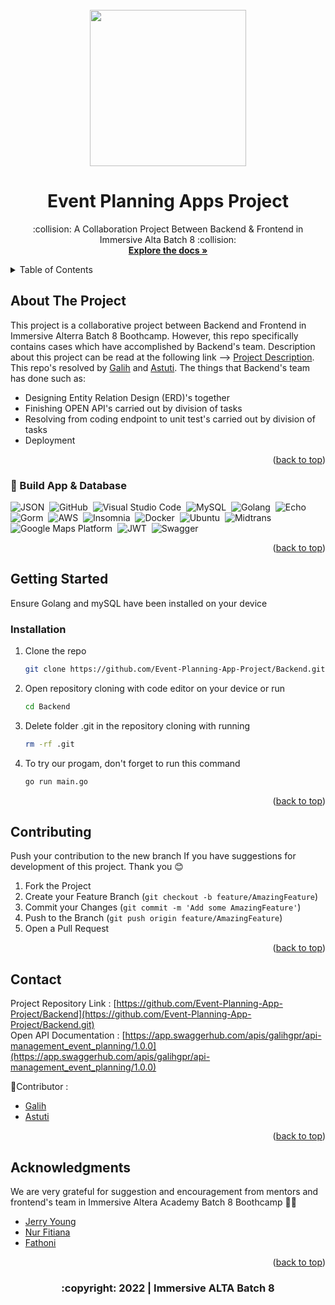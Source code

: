 <div id="top"></div>

<!-- PROJECT LOGO -->
<br />
<div align="center">
 <img src="https://media.giphy.com/media/VPBWxMxTH1VPIp8ogj/giphy.gif" width="250" height="250"/>
 
 </div>
 

  <h1 align="center">Event Planning Apps Project</h1>

  <p align="center">
   :collision: A Collaboration Project Between Backend & Frontend in Immersive Alta Batch 8 :collision:
    <br />
    <a href="https://github.com/Event-Planning-App-Project/Backend.git"><strong>Explore the docs »</strong></a>
    <br />
  </div>



<!-- TABLE OF CONTENTS -->
<details>
  <summary>Table of Contents</summary>
  <ol>
    <li>
      <a href="#about-the-project">About The Project</a>
      <ul>
        <li><a href="#built-with">Build App & Database</a></li>
      </ul>
    </li>
    <li>
      <a href="#getting-started">Getting Started</a>
      <ul>
       <li><a href="#installation">Installation</a></li>
      </ul>
    </li>
    <li><a href="#contributing">Contributing</a></li>
    <li><a href="#contact">Contact</a></li>
    <li><a href="#acknowledgments">Acknowledgments</a></li>
  </ol>
</details>



<!-- ABOUT THE PROJECT -->
## About The Project

This project is a collaborative project between Backend and Frontend in Immersive Alterra Batch 8 Boothcamp. However, this repo specifically contains cases which have accomplished by Backend's team.
Description about this project can be read at the following link --> [Project Description](https://docs.google.com/document/d/1mb8QTb7J77r6rzJwned63H-IVdV20v12ugN365ET9tg/edit).
This repo's resolved by [Galih](https://github.com/galihgpr) and [Astuti](https://github.com/astutirahmawati). The things that Backend's team has done such as:
* Designing Entity Relation Design (ERD)'s together
* Finishing OPEN API's carried out by division of tasks
* Resolving from coding endpoint to unit test's carried out by division of tasks
* Deployment

<p align="right">(<a href="#top">back to top</a>)</p>

### :star2:&nbsp;Build App & Database

![JSON](https://img.shields.io/badge/-JSON-05122A?style=flat&logo=json&logoColor=000000)&nbsp;
![GitHub](https://img.shields.io/badge/-GitHub-05122A?style=flat&logo=github)&nbsp;
![Visual Studio Code](https://img.shields.io/badge/-Visual%20Studio%20Code-05122A?style=flat&logo=visual-studio-code&logoColor=007ACC)&nbsp;
![MySQL](https://img.shields.io/badge/-MySQL-05122A?style=flat&logo=mysql&logoColor=4479A1)&nbsp;
![Golang](https://img.shields.io/badge/-Golang-05122A?style=flat&logo=go&logoColor=4479A1)&nbsp;
![Echo](https://img.shields.io/badge/-Echo-05122A?style=flat&logo=go)&nbsp;
![Gorm](https://img.shields.io/badge/-Gorm-05122A?style=flat&logo=go)&nbsp;
![AWS](https://img.shields.io/badge/-AWS-05122A?style=flat&logo=amazon)&nbsp;
![Insomnia](https://img.shields.io/badge/-Insomnia-05122A?style=flat&logo=insomnia)&nbsp;
![Docker](https://img.shields.io/badge/-Docker-05122A?style=flat&logo=docker)&nbsp;
![Ubuntu](https://img.shields.io/badge/-Ubuntu-05122A?style=flat&logo=ubuntu)&nbsp;
![Midtrans](https://img.shields.io/badge/-Midtrans-05122A?style=flat&logo=midtrans)&nbsp;
![Google Maps Platform](https://img.shields.io/badge/-Google_Maps_Platform-05122A?style=flat&logo=google)&nbsp;
![JWT](https://img.shields.io/badge/-JWT-05122A?style=flat&logo=jwt)&nbsp;
![Swagger](https://img.shields.io/badge/-Swagger-05122A?style=flat&logo=swagger)&nbsp;


<p align="right">(<a href="#top">back to top</a>)</p>



<!-- GETTING STARTED -->
## Getting Started

Ensure Golang and mySQL have been installed on your device

### Installation

1. Clone the repo
   ```sh
   git clone https://github.com/Event-Planning-App-Project/Backend.git
   ```
2. Open repository cloning with code editor on your device or run 
   ```sh
   cd Backend
   ```
3. Delete folder .git in the repository cloning with running
   ```sh
   rm -rf .git
   ``` 

4. To try our progam, don't forget to run this command 
     ```sh
     go run main.go
     ```
 <p align="right">(<a href="#top">back to top</a>)</p>


<!-- CONTRIBUTING -->
## Contributing

Push your contribution to the new branch If you have suggestions for development of this project. Thank you 😊

1. Fork the Project
2. Create your Feature Branch (`git checkout -b feature/AmazingFeature`)
3. Commit your Changes (`git commit -m 'Add some AmazingFeature'`)
4. Push to the Branch (`git push origin feature/AmazingFeature`)
5. Open a Pull Request

<p align="right">(<a href="#top">back to top</a>)</p>

<!-- CONTACT -->
## Contact

Project Repository Link :  [https://github.com/Event-Planning-App-Project/Backend](https://github.com/Event-Planning-App-Project/Backend.git)<br/>
Open API Documentation :  [https://app.swaggerhub.com/apis/galihgpr/api-management_event_planning/1.0.0](https://app.swaggerhub.com/apis/galihgpr/api-management_event_planning/1.0.0)

<!-- :heart: -->
<!-- CONTRIBUTOR -->

:star2:Contributor :
<br>
* [Galih](https://github.com/galihgpr)
* [Astuti](https://github.com/astutirahmawati)

<p align="right">(<a href="#top">back to top</a>)</p>

<!-- ACKNOWLEDGMENTS -->
## Acknowledgments

We are very grateful for suggestion and encouragement from mentors and frontend's team in Immersive Altera Academy Batch 8 Boothcamp :pray::pray:

* [Jerry Young](https://github.com/jackthepanda96)
* [Nur Fitiana](https://github.com/nurfitriana87)
* [Fathoni](https://github.com/fathonio)


<p align="right">(<a href="#top">back to top</a>)</p>
<h3>
<p align="center">:copyright: 2022 | Immersive ALTA Batch 8 </p>
</h3>
<!-- end -->
